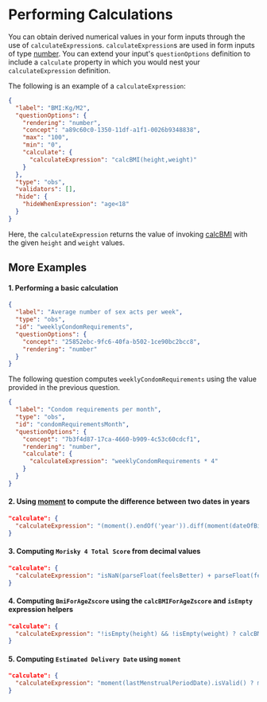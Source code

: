 # Performing Calculations

You can obtain derived numerical values in your form inputs through the use of `calculateExpression`s. `calculateExpression`s are used in form inputs of type [number](/docs/field-types-reference#number). You can extend your input's `questionOptions` definition to include a `calculate` property in which you would nest your `calculateExpression` definition.

The following is an example of a `calculateExpression`:

```json {8-10}
{
  "label": "BMI:Kg/M2",
  "questionOptions": {
    "rendering": "number",
    "concept": "a89c60c0-1350-11df-a1f1-0026b9348838",
    "max": "100",
    "min": "0",
    "calculate": {
      "calculateExpression": "calcBMI(height,weight)"
    }
  },
  "type": "obs",
  "validators": [],
  "hide": {
    "hideWhenExpression": "age<18"
  }
}
```

Here, the `calculateExpression` returns the value of invoking [calcBMI](/docs/expression-helpers#calc-bmi) with the given `height` and `weight` values.

## More Examples

#### 1. Performing a basic calculation

```json
{
  "label": "Average number of sex acts per week",
  "type": "obs",
  "id": "weeklyCondomRequirements",
  "questionOptions": {
    "concept": "25852ebc-9fc6-40fa-b502-1ce90bc2bcc8",
    "rendering": "number"
  }
}
```

The following question computes `weeklyCondomRequirements` using the value provided in the previous question.

```json
{
  "label": "Condom requirements per month",
  "type": "obs",
  "id": "condomRequirementsMonth",
  "questionOptions": {
    "concept": "7b3f4d87-17ca-4660-b909-4c53c60cdcf1",
    "rendering": "number",
    "calculate": {
      "calculateExpression": "weeklyCondomRequirements * 4"
    }
  }
}
```

#### 2. Using [moment](https://momentjs.com/) to compute the difference between two dates in years

```json
"calculate": {
  "calculateExpression": "(moment().endOf('year')).diff(moment(dateOfBirth), 'years')"
}
```

#### 3. Computing `Morisky 4 Total Score` from decimal values

```json
"calculate": {
  "calculateExpression": "isNaN(parseFloat(feelsBetter) + parseFloat(feelsWorse) + parseFloat(notKeen) + parseFloat(forget)) ? undefined : (parseFloat(feelsBetter) + parseFloat(feelsWorse) + parseFloat(notKeen) + parseFloat(forget))"
}
```

#### 4. Computing `BmiForAgeZscore` using the `calcBMIForAgeZscore` and `isEmpty` expression helpers

```json
"calculate": {
  "calculateExpression": "!isEmpty(height) && !isEmpty(weight) ? calcBMIForAgeZscore(bmiForAgeRef,height,weight): ''"
}
```

#### 5. Computing `Estimated Delivery Date` using `moment`

```json
"calculate": {
  "calculateExpression": "moment(lastMenstrualPeriodDate).isValid() ? moment(lastMenstrualPeriodDate).add(280, 'days').toDate() : ''"
}
```
